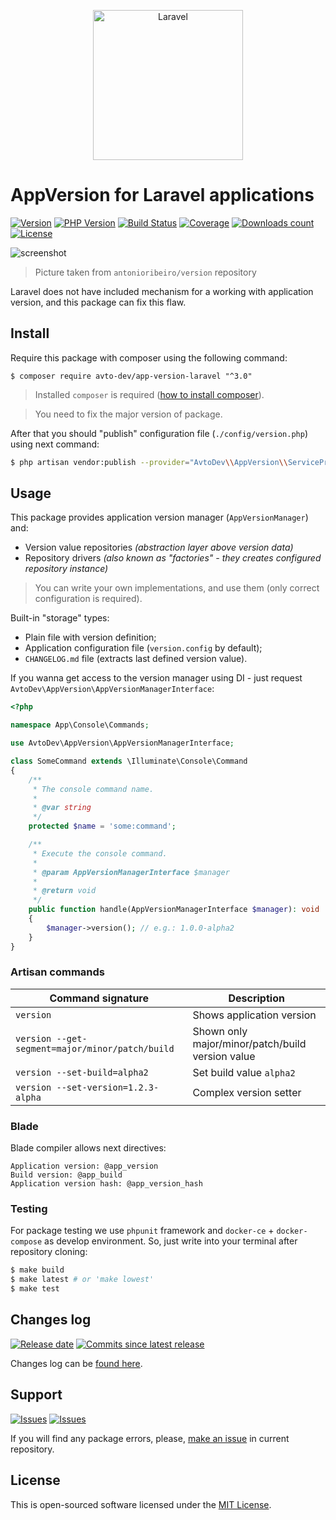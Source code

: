 <p align="center">
  <img src="https://laravel.com/assets/img/components/logo-laravel.svg" alt="Laravel" width="240" />
</p>

# AppVersion for Laravel applications

[![Version][badge_packagist_version]][link_packagist]
[![PHP Version][badge_php_version]][link_packagist]
[![Build Status][badge_build_status]][link_build_status]
[![Coverage][badge_coverage]][link_coverage]
[![Downloads count][badge_downloads_count]][link_packagist]
[![License][badge_license]][link_license]

![screenshot](https://hsto.org/webt/jl/ec/1y/jlec1yfz16_6cgmjp7fjv9krrro.png)

> Picture taken from `antonioribeiro/version` repository

Laravel does not have included mechanism for a working with application version, and this package can fix this flaw.

## Install

Require this package with composer using the following command:

```shell
$ composer require avto-dev/app-version-laravel "^3.0"
```

> Installed `composer` is required ([how to install composer][getcomposer]).

> You need to fix the major version of package.

After that you should "publish" configuration file (`./config/version.php`) using next command:

```bash
$ php artisan vendor:publish --provider="AvtoDev\\AppVersion\\ServiceProvider"
```

## Usage

This package provides application version manager (`AppVersionManager`) and:

- Version value repositories _(abstraction layer above version data)_
- Repository drivers _(also known as "factories" - they creates configured repository instance)_

> You can write your own implementations, and use them (only correct configuration is required).

Built-in "storage" types:

- Plain file with version definition;
- Application configuration file (`version.config` by default);
- `CHANGELOG.md` file (extracts last defined version value).

If you wanna get access to the version manager using DI - just request `AvtoDev\AppVersion\AppVersionManagerInterface`:

```php
<?php

namespace App\Console\Commands;

use AvtoDev\AppVersion\AppVersionManagerInterface;

class SomeCommand extends \Illuminate\Console\Command
{
    /**
     * The console command name.
     *
     * @var string
     */
    protected $name = 'some:command';

    /**
     * Execute the console command.
     *
     * @param AppVersionManagerInterface $manager
     *
     * @return void
     */
    public function handle(AppVersionManagerInterface $manager): void
    {
        $manager->version(); // e.g.: 1.0.0-alpha2
    }
}
```

### Artisan commands

| Command signature                               | Description                                       |
|-------------------------------------------------|---------------------------------------------------|
| `version`                                       | Shows application version                         |
| `version --get-segment=major/minor/patch/build` | Shown only major/minor/patch/build version value  |
| `version --set-build=alpha2`                    | Set build value `alpha2`                          |
| `version --set-version=1.2.3-alpha`             | Complex version setter                            |

### Blade

Blade compiler allows next directives:

```smarty
Application version: @app_version
Build version: @app_build
Application version hash: @app_version_hash
```

### Testing

For package testing we use `phpunit` framework and `docker-ce` + `docker-compose` as develop environment. So, just write into your terminal after repository cloning:

```bash
$ make build
$ make latest # or 'make lowest'
$ make test
```

## Changes log

[![Release date][badge_release_date]][link_releases]
[![Commits since latest release][badge_commits_since_release]][link_commits]

Changes log can be [found here][link_changes_log].

## Support

[![Issues][badge_issues]][link_issues]
[![Issues][badge_pulls]][link_pulls]

If you will find any package errors, please, [make an issue][link_create_issue] in current repository.

## License

This is open-sourced software licensed under the [MIT License][link_license].

[badge_packagist_version]:https://img.shields.io/packagist/v/avto-dev/app-version-laravel.svg?maxAge=180
[badge_php_version]:https://img.shields.io/packagist/php-v/avto-dev/app-version-laravel.svg?longCache=true
[badge_build_status]:https://img.shields.io/github/actions/workflow/status/avto-dev/app-version-laravel/tests.yml
[badge_coverage]:https://img.shields.io/codecov/c/github/avto-dev/app-version-laravel/master.svg?maxAge=60
[badge_downloads_count]:https://img.shields.io/packagist/dt/avto-dev/app-version-laravel.svg?maxAge=180
[badge_license]:https://img.shields.io/packagist/l/avto-dev/app-version-laravel.svg?longCache=true
[badge_release_date]:https://img.shields.io/github/release-date/avto-dev/app-version-laravel.svg?style=flat-square&maxAge=180
[badge_commits_since_release]:https://img.shields.io/github/commits-since/avto-dev/app-version-laravel/latest.svg?style=flat-square&maxAge=180
[badge_issues]:https://img.shields.io/github/issues/avto-dev/app-version-laravel.svg?style=flat-square&maxAge=180
[badge_pulls]:https://img.shields.io/github/issues-pr/avto-dev/app-version-laravel.svg?style=flat-square&maxAge=180
[link_releases]:https://github.com/avto-dev/app-version-laravel/releases
[link_packagist]:https://packagist.org/packages/avto-dev/app-version-laravel
[link_build_status]:https://github.com/avto-dev/app-version-laravel/actions
[link_coverage]:https://codecov.io/gh/avto-dev/app-version-laravel/
[link_changes_log]:https://github.com/avto-dev/app-version-laravel/blob/master/CHANGELOG.md
[link_issues]:https://github.com/avto-dev/app-version-laravel/issues
[link_create_issue]:https://github.com/avto-dev/app-version-laravel/issues/new/choose
[link_commits]:https://github.com/avto-dev/app-version-laravel/commits
[link_pulls]:https://github.com/avto-dev/app-version-laravel/pulls
[link_license]:https://github.com/avto-dev/app-version-laravel/blob/master/LICENSE
[getcomposer]:https://getcomposer.org/download/
